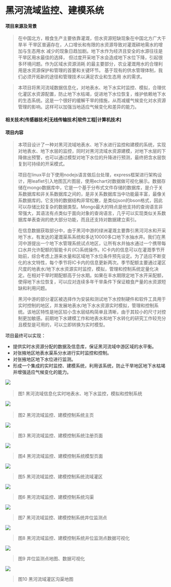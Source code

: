 # 黑河流域监控、建模系统
#### 项目来源及背景

>在中国北方，粮食生产主要依靠灌溉，但水资源短缺现象在中国北方广大干旱半
干旱区普遍存在，人口增长和有限的水资源导致对灌溉耕地需水的增加与生态用水
减少的现象日趋加剧。地下水作为经济且安全的水源往往是干旱区用水最佳的选择，
但过度开采地下水会造成地下水位下降，引起很多环境问题。作为区域水资源消耗
的最主要部分，农业灌溉用水的合理利用是水资源保护和管理的首要和关键环节。
基于现有的供水管理体制，我们必须开拓新的途径和管理技术以满足农业和生态用
水的需求。

>本项目将黑河流域数据信息化，对地表水、地下水实时监控、模拟，合理优化灌区水资源配置，防止地下水枯竭，促进地下水位恢复，维护依赖地下水的生态系统。这是一个很好的缓解干旱的措施，从而减缓气候变化对水资源管理的影响。这样可以加强当地适应气候变化和差异的能力。

#### 相关技术[传感器技术|无线传输技术|软件工程|计算机技术]

#### 项目内容
>本项目设计了一种对黑河流域地表水、地下水进行监控和建模的系统，实现对地表水、地下水层的监控，同时对黑河流域水资源建模，对地下水层的下降做出预警，也可以通过模型对地下水位的升降进行预测，最终把含水层恢复到可持续的开采模式。

>项目在linux平台下使用nodejs语言做后台处理，express框架进行架构设计，用leaflet引入地图瓦片图层，使用echart对数据做可视化展示。数据存储在mongo数据库中，它是一个基于分布式文件存储的数据库，是介于关系数据库和非关系数据库之间的，是非关系数据库当中功能最丰富，最像关系数据库的。它支持的数据结构非常松散，是类似json的bson格式，因此可以存储比较复杂的数据类型。Mongo最大的特点是他支持的查询语言非常强大，其语法有点类似于面向对象的查询语言，几乎可以实现类似关系数据库单表查询的绝大部分功能，而且还支持对数据建立索引。

>在信息数据获取部分中，由于黑河中游的绿洲灌溉主要靠引黑河河水和开采地下水，有发达的灌溉渠系系统和多达10000多口地下水抽水井。我们在黑河中游提出一个地下水管理系统试点地区，让所有水井抽水通过一个携带每口水井允许配额的智能卡片(IC)系统操作。IC卡内的信息可以在灌溉季节开始前，综合考虑上游来水量和区域地下水位条件预先设定。为了适应不断变化的水文特性，每个季节将IC卡内的信息更新两次。季节配额主要通过灌区尺度的地表水/地下水水资源实时监控，模拟，管理和控制系统定量化决定。在相对干旱时期配额高于分水期。如果在丰水期限定地下水开采配额，使得地下水位恢复，可以应对连续多年干旱条件下保证粮食产量的水资源短缺和利用问题。

>黑河中游的部分灌区被选择作为安装和测试地下水控制硬件和软件工具用于实时控制的地区，并发展地表水/地下水水资源实时模拟，管理和控制系统。该地区特性是地区较小含水层结构简单且清晰，由于其较小的尺寸对控制更加敏感。前期地下水建模工作和地表水和地下水转化的研究工作较充分且模型是可用的，可以立即转换为实时模型。

项目最终可以实现：
* 提供实时水资源分配的数据及信息库，保证黑河流域中游区域的水平衡。
* 对张掖地区地表水渠系分水进行实时监控和控制。
* 对张掖地区地下水位进行监测。
* 形成一个集成的实时监控、建模系统，利用该系统，防止干旱地区地下水枯竭并增强适应气候变化的能力。


![](https://github.com/tianys6666/Heihe_system/blob/master/image/qq.png)  
>图1  黑河流域信息化实时地表水、地下水监控，模拟和控制系统

![](https://github.com/tianys6666/Heihe_system/blob/master/image/h2.png)  
>图2  黑河流域监控、建模控制系统主页

![](https://github.com/tianys6666/Heihe_system/blob/master/image/h3.png)
>图3  黑河流域监控、建模控制系统注册页面

![](https://github.com/tianys6666/Heihe_system/blob/master/image/h4.png)
>图4  黑河流域监控、建模控制系统模型页面

![](https://github.com/tianys6666/Heihe_system/blob/master/image/h5.png)
>图5  黑河流域监控、建模控制系统流域灌区

![](https://github.com/tianys6666/Heihe_system/blob/master/image/h6.png)
>图6  黑河流域监控、建模控制系统沟渠

![](https://github.com/tianys6666/Heihe_system/blob/master/image/h7.png)
>图7  黑河流域监控、建模控制系统井位监测点

![](https://github.com/tianys6666/Heihe_system/blob/master/image/h8.png)
>图8  黑河流域监控、建模控制系统井位监测点数据可视化

![](https://github.com/tianys6666/Heihe_system/blob/master/image/h9.png)
>图9  井位监测点地图、数据可视化

![](https://github.com/tianys6666/Heihe_system/blob/master/image/h10.png)
>图10  黑河流域灌区沟渠地图
